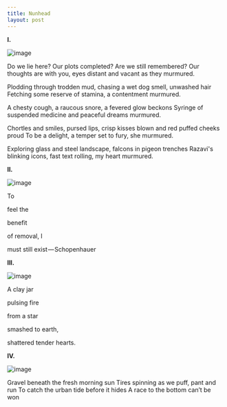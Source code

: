 ```yaml
---
title: Nunhead
layout: post
---
```


**I.**

![image](/assets/images/nunhead/lie_here.jpeg)

Do we lie here? Our plots completed? Are we still remembered?
Our thoughts are with you, eyes distant and vacant as they murmured.

Plodding through trodden mud, chasing a wet dog smell, unwashed hair
Fetching some reserve of stamina, a contentment murmured.

A chesty cough, a raucous snore, a fevered glow beckons
Syringe of suspended medicine and peaceful dreams murmured.

Chortles and smiles, pursed lips, crisp kisses blown and red puffed cheeks proud
To be a delight, a temper set to fury, she murmured.

Exploring glass and steel landscape, falcons in pigeon trenches
Razavi's blinking icons, fast text rolling, my heart murmured.

**II.**

![image](/assets/images/nunhead/fib.jpeg)

To

feel the

benefit

of removal, I

must still exist — Schopenhauer

**III.**

![image](/assets/images/nunhead/gog.jpeg)

A clay jar

pulsing fire

from a star

smashed to earth,

shattered tender hearts.

**IV.**

![image](/assets/images/nunhead/race.jpeg)

Gravel beneath the fresh morning sun
Tires spinning as we puff, pant and run
To catch the urban tide before it hides
A race to the bottom can’t be won